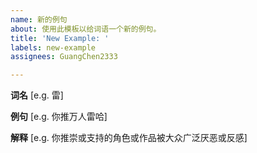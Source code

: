 ```yaml
---
name: 新的例句
about: 使用此模板以给词语一个新的例句。
title: 'New Example: '
labels: new-example
assignees: GuangChen2333

---
```


**词名**
[e.g. 雷]

**例句**
[e.g. 你推万人雷哈]

**解释**
[e.g. 你推崇或支持的角色或作品被大众广泛厌恶或反感]
